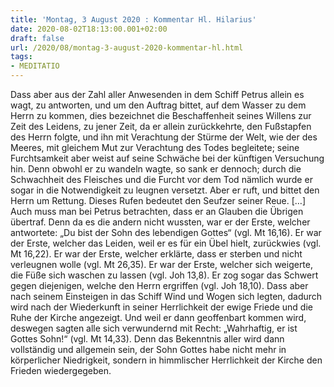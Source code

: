 ```yaml
---
title: 'Montag, 3 August 2020 : Kommentar Hl. Hilarius'
date: 2020-08-02T18:13:00.001+02:00
draft: false
url: /2020/08/montag-3-august-2020-kommentar-hl.html
tags: 
- MEDITATIO
---
```


Dass aber aus der Zahl aller Anwesenden in dem Schiff Petrus allein es wagt, zu antworten, und um den Auftrag bittet, auf dem Wasser zu dem Herrn zu kommen, dies bezeichnet die Beschaffenheit seines Willens zur Zeit des Leidens, zu jener Zeit, da er allein zurückkehrte, den Fußstapfen des Herrn folgte, und ihn mit Verachtung der Stürme der Welt, wie der des Meeres, mit gleichem Mut zur Verachtung des Todes begleitete; seine Furchtsamkeit aber weist auf seine Schwäche bei der künftigen Versuchung hin. Denn obwohl er zu wandeln wagte, so sank er dennoch; durch die Schwachheit des Fleisches und die Furcht vor dem Tod nämlich wurde er sogar in die Notwendigkeit zu leugnen versetzt. Aber er ruft, und bittet den Herrn um Rettung. Dieses Rufen bedeutet den Seufzer seiner Reue. \[…\] Auch muss man bei Petrus betrachten, dass er an Glauben die Übrigen übertraf. Denn da es die andern nicht wussten, war er der Erste, welcher antwortete: „Du bist der Sohn des lebendigen Gottes“ (vgl. Mt 16,16). Er war der Erste, welcher das Leiden, weil er es für ein Übel hielt, zurückwies (vgl. Mt 16,22). Er war der Erste, welcher erklärte, dass er sterben und nicht verleugnen wolle (vgl. Mt 26,35). Er war der Erste, welcher sich weigerte, die Füße sich waschen zu lassen (vgl. Joh 13,8). Er zog sogar das Schwert gegen diejenigen, welche den Herrn ergriffen (vgl. Joh 18,10). Dass aber nach seinem Einsteigen in das Schiff Wind und Wogen sich legten, dadurch wird nach der Wiederkunft in seiner Herrlichkeit der ewige Friede und die Ruhe der Kirche angezeigt. Und weil er dann geoffenbart kommen wird, deswegen sagten alle sich verwundernd mit Recht: „Wahrhaftig, er ist Gottes Sohn!“ (vgl. Mt 14,33). Denn das Bekenntnis aller wird dann vollständig und allgemein sein, der Sohn Gottes habe nicht mehr in körperlicher Niedrigkeit, sondern in himmlischer Herrlichkeit der Kirche den Frieden wiedergegeben.